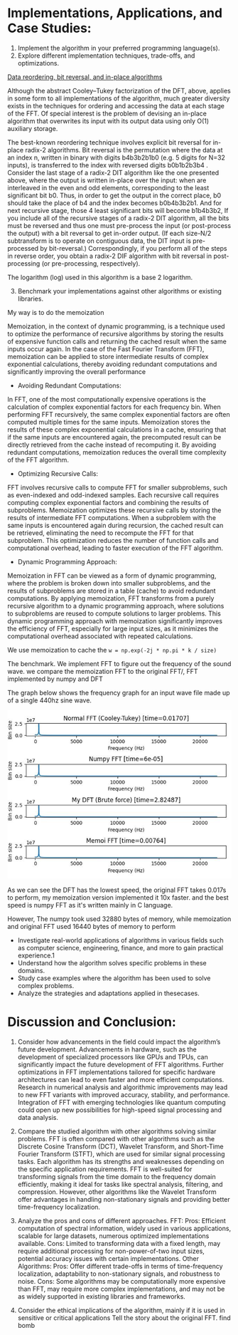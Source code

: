 # Implementations, Applications, and Case Studies:
1. Implement the algorithm in your preferred programming language(s).
2. Explore different implementation techniques, trade-offs, and optimizations.

[Data reordering, bit reversal, and in-place algorithms](https://en.wikipedia.org/wiki/Cooley%E2%80%93Tukey_FFT_algorithm#Data_reordering,_bit_reversal,_and_in-place_algorithms)

Although the abstract Cooley–Tukey factorization of the DFT, above, applies in some form to all implementations of the algorithm, much greater diversity exists in the techniques for ordering and accessing the data at each stage of the FFT. Of special interest is the problem of devising an in-place algorithm that overwrites its input with its output data using only O(1) auxiliary storage.

The best-known reordering technique involves explicit bit reversal for in-place radix-2 algorithms. Bit reversal is the permutation where the data at an index n, written in binary with digits b4b3b2b1b0 (e.g. 5 digits for N=32 inputs), is transferred to the index with reversed digits b0b1b2b3b4 . Consider the last stage of a radix-2 DIT algorithm like the one presented above, where the output is written in-place over the input: when are interleaved in the even and odd elements, corresponding to the least significant bit b0. Thus, in order to get the output in the correct place, b0 should take the place of b4 and the index becomes b0b4b3b2b1. And for next recursive stage, those 4 least significant bits will become b1b4b3b2, If you include all of the recursive stages of a radix-2 DIT algorithm, all the bits must be reversed and thus one must pre-process the input (or post-process the output) with a bit reversal to get in-order output. (If each size-N/2 subtransform is to operate on contiguous data, the DIT input is pre-processed by bit-reversal.) Correspondingly, if you perform all of the steps in reverse order, you obtain a radix-2 DIF algorithm with bit reversal in post-processing (or pre-processing, respectively).

The logarithm (log) used in this algorithm is a base 2 logarithm.

3. Benchmark your implementations against other algorithms or existing libraries.

My way is to do the memoization 

Memoization, in the context of dynamic programming, is a technique used to optimize the performance of recursive algorithms by storing the results of expensive function calls and returning the cached result when the same inputs occur again. In the case of the Fast Fourier Transform (FFT), memoization can be applied to store intermediate results of complex exponential calculations, thereby avoiding redundant computations and significantly improving the overall performance

- Avoiding Redundant Computations:

In FFT, one of the most computationally expensive operations is the calculation of complex exponential factors for each frequency bin.
When performing FFT recursively, the same complex exponential factors are often computed multiple times for the same inputs.
Memoization stores the results of these complex exponential calculations in a cache, ensuring that if the same inputs are encountered again, the precomputed result can be directly retrieved from the cache instead of recomputing it.
By avoiding redundant computations, memoization reduces the overall time complexity of the FFT algorithm.

- Optimizing Recursive Calls:

FFT involves recursive calls to compute FFT for smaller subproblems, such as even-indexed and odd-indexed samples.
Each recursive call requires computing complex exponential factors and combining the results of subproblems.
Memoization optimizes these recursive calls by storing the results of intermediate FFT computations.
When a subproblem with the same inputs is encountered again during recursion, the cached result can be retrieved, eliminating the need to recompute the FFT for that subproblem.
This optimization reduces the number of function calls and computational overhead, leading to faster execution of the FFT algorithm.

- Dynamic Programming Approach:

Memoization in FFT can be viewed as a form of dynamic programming, where the problem is broken down into smaller subproblems, and the results of subproblems are stored in a table (cache) to avoid redundant computations.
By applying memoization, FFT transforms from a purely recursive algorithm to a dynamic programming approach, where solutions to subproblems are reused to compute solutions to larger problems.
This dynamic programming approach with memoization significantly improves the efficiency of FFT, especially for large input sizes, as it minimizes the computational overhead associated with repeated calculations.

We use memoization to cache the `w = np.exp(-2j * np.pi * k / size)`

The benchmark. We implement FFT to figure out the frequency of the sound wave. we compare the memoization FFT to the original FFT/, FFT implemented by numpy and DFT

The graph below shows the frequency graph for an input wave file made up of a single 440hz sine wave.

![A graph with the frequencies from 0hz to 20050hz plotted along the x-axis (the frequency domain) and the magnitude plotted along the y-axis (the amplitude or magnitude, i.e. the contribution this frequency makes to the signal). The graph spikes at 440hz, showing 440hz as the dominant frequency](docs/new_result.jpg)

As we can see the DFT has the lowest speed, the original FFT takes 0.017s to perform, my memoization version implemented it 10x faster. and the best speed is numpy FFT as it's written mainly in C language.

However, The numpy took used 32880 bytes of memory, while memoization and original FFT used 16440 bytes of memory to perform


- Investigate real-world applications of algorithms in various fields such as computer science, engineering, finance, and more to gain practical experience.1
- Understand how the algorithm solves specific problems in these domains.
- Study case examples where the algorithm has been used to solve complex problems.
- Analyze the strategies and adaptations applied in thesecases.

# Discussion and Conclusion:

1. Consider how advancements in the field could impact the algorithm’s future development.
Advancements in hardware, such as the development of specialized processors like GPUs and TPUs, can significantly impact the future development of FFT algorithms.
Further optimizations in FFT implementations tailored for specific hardware architectures can lead to even faster and more efficient computations.
Research in numerical analysis and algorithmic improvements may lead to new FFT variants with improved accuracy, stability, and performance.
Integration of FFT with emerging technologies like quantum computing could open up new possibilities for high-speed signal processing and data analysis.

2. Compare the studied algorithm with other algorithms solving similar problems.
FFT is often compared with other algorithms such as the Discrete Cosine Transform (DCT), Wavelet Transform, and Short-Time Fourier Transform (STFT), which are used for similar signal processing tasks.
Each algorithm has its strengths and weaknesses depending on the specific application requirements.
FFT is well-suited for transforming signals from the time domain to the frequency domain efficiently, making it ideal for tasks like spectral analysis, filtering, and compression.
However, other algorithms like the Wavelet Transform offer advantages in handling non-stationary signals and providing better time-frequency localization.

3. Analyze the pros and cons of different approaches.
FFT:
Pros: Efficient computation of spectral information, widely used in various applications, scalable for large datasets, numerous optimized implementations available.
Cons: Limited to transforming data with a fixed length, may require additional processing for non-power-of-two input sizes, potential accuracy issues with certain implementations.
Other Algorithms:
Pros: Offer different trade-offs in terms of time-frequency localization, adaptability to non-stationary signals, and robustness to noise.
Cons: Some algorithms may be computationally more expensive than FFT, may require more complex implementations, and may not be as widely supported in existing libraries and frameworks.

4. Consider the ethical implications of the algorithm, mainly if it is used in sensitive or critical applications
Tell the story about the original FFT. find bomb
